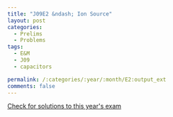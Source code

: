 ```yaml
---
title: "J09E2 &ndash; Ion Source"
layout: post
categories:
  - Prelims
  - Problems
tags:
  - E&M
  - J09
  - capacitors

permalink: /:categories/:year/:month/E2:output_ext
comments: false
---
```

<object data="2009J2E.pdf" type="application/pdf" width="100%" height="500"></object>
<div class="message"><a href='https://princetonprelim.com/prelim/22/'>Check for solutions to this year's exam</a></div>
